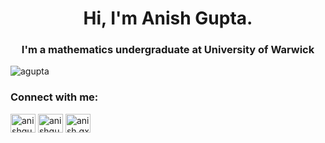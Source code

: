 <h1 align="center">Hi, I'm Anish Gupta.</h1>
<h3 align="center">I'm a mathematics undergraduate at University of Warwick</h3>

<p align="left"> <img src="https://komarev.com/ghpvc/?username=agupta&label=Profile%20views&color=0e75b6&style=flat" alt="agupta" /> </p>

<h3 align="left">Connect with me:</h3>
<p align="left">
<a href="https://linkedin.com/in/anishgupta2" target="blank"><img align="center" src="https://raw.githubusercontent.com/rahuldkjain/github-profile-readme-generator/master/src/images/icons/Social/linked-in-alt.svg" alt="anishgupta2" height="30" width="40" /></a>
<a href="https://fb.com/anishgupta6" target="blank"><img align="center" src="https://raw.githubusercontent.com/rahuldkjain/github-profile-readme-generator/master/src/images/icons/Social/facebook.svg" alt="anishgupta6" height="30" width="40" /></a>
<a href="https://instagram.com/anish.gxpta" target="blank"><img align="center" src="https://raw.githubusercontent.com/rahuldkjain/github-profile-readme-generator/master/src/images/icons/Social/instagram.svg" alt="anish.gxpta" height="30" width="40" /></a>
</p>
